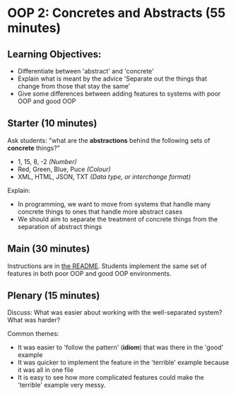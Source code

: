 # OOP 2: Concretes and Abstracts (55 minutes)

## Learning Objectives:

- Differentiate between 'abstract' and 'concrete'
- Explain what is meant by the advice 'Separate out the things that change from those that stay the same'
- Give some differences between adding features to systems with poor OOP and good OOP

## Starter (10 minutes)

Ask students: "what are the **abstractions** behind the following sets of **concrete** things?"

- 1, 15, 8, -2 _(Number)_
- Red, Green, Blue, Puce _(Colour)_
- XML, HTML, JSON, TXT _(Data type, or interchange format)_

Explain:

- In programming, we want to move from systems that handle many concrete things to ones that handle more abstract cases
- We should aim to separate the treatment of concrete things from the separation of abstract things

## Main (30 minutes)

Instructions are in [the README](README.md). Students implement the same set of features in both poor OOP and good OOP environments.

## Plenary (15 minutes)

Discuss: What was easier about working with the well-separated system? What was harder?

Common themes:

- It was easier to 'follow the pattern' (**idiom**) that was there in the 'good' example
- It was quicker to implement the feature in the 'terrible' example because it was all in one file
- It is easy to see how more complicated features could make the 'terrible' example very messy.
